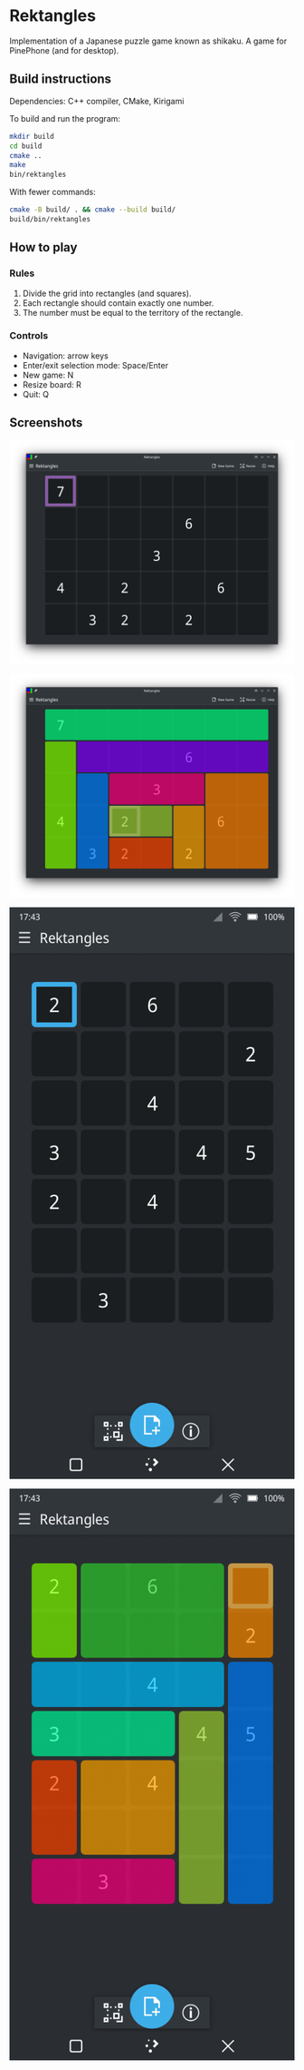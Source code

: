 # Rektangles

Implementation of a Japanese puzzle game known as shikaku. A game for PinePhone (and for desktop).

## Build instructions

Dependencies: C++ compiler, CMake, Kirigami

To build and run the program:
```sh
mkdir build
cd build
cmake ..
make
bin/rektangles
```

With fewer commands:
```sh
cmake -B build/ . && cmake --build build/
build/bin/rektangles

```

## How to play

### Rules
1. Divide the grid into rectangles (and squares).
2. Each rectangle should contain exactly one number.
3. The number must be equal to the territory of the rectangle.

### Controls
- Navigation: arrow keys
- Enter/exit selection mode: Space/Enter
- New game: N
- Resize board: R
- Quit: Q

## Screenshots

![unsolved](screenshots/rektangles_unsolved.png "Unsolved puzzle")

![solved](screenshots/rektangles_solved.png "Solved puzzle")

![unsolved-mobile](screenshots/rektangles_mobile_unsolved.png "Unsolved puzzle on mobile")

![solved-mobile](screenshots/rektangles_mobile_solved.png "Solved puzzle on mobile")
